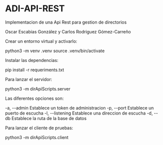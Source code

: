 # ADI-API-REST
Implementacion de una Api Rest para gestion de directorios

Oscar Escabias González y Carlos Rodriguez Gómez-Carreño

Crear un entorno virtual y activarlo:

python3 -m venv .venv source .venv/bin/activate

Instalar las dependencias:

pip install -r requeriments.txt

Para lanzar el servidor:

python3 -m dirApiScripts.server

Las diferentes opciones son:

-a, --admin Establece un token de administracion -p, --port Establece un puerto de escucha -l, --listening Establece una direccion de escucha -d, --db Establece la ruta de la base de datos

Para lanzar el cliente de pruebas:

python3 -m dirApiScripts.client

